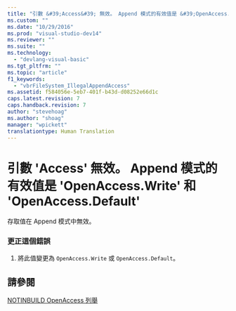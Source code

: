 ```yaml
---
title: "引數 &#39;Access&#39; 無效。 Append 模式的有效值是 &#39;OpenAccess.Write&#39; 和 &#39;OpenAccess.Default&#39; | Microsoft Docs"
ms.custom: ""
ms.date: "10/29/2016"
ms.prod: "visual-studio-dev14"
ms.reviewer: ""
ms.suite: ""
ms.technology: 
  - "devlang-visual-basic"
ms.tgt_pltfrm: ""
ms.topic: "article"
f1_keywords: 
  - "vbrFileSystem_IllegalAppendAccess"
ms.assetid: f584056e-5eb7-401f-b43d-d08252e66d1c
caps.latest.revision: 7
caps.handback.revision: 7
author: "stevehoag"
ms.author: "shoag"
manager: "wpickett"
translationtype: Human Translation
---
```

# 引數 &#39;Access&#39; 無效。 Append 模式的有效值是 &#39;OpenAccess.Write&#39; 和 &#39;OpenAccess.Default&#39;
存取值在 Append 模式中無效。  
  
### 更正這個錯誤  
  
1.  將此值變更為 `OpenAccess.Write` 或 `OpenAccess.Default`。  
  
## 請參閱  
 [NOTINBUILD OpenAccess 列舉](http://msdn.microsoft.com/zh-tw/90e29e92-1535-4754-9951-4579ccc8eda1)